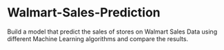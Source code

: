 # Walmart-Sales-Prediction
Build a model that predict the sales of stores on Walmart Sales Data using different Machine Learning algorithms and compare the results.
